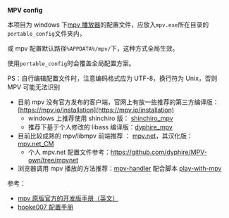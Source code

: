**MPV config**

本项目为 windows 下[mpv 播放器](https://github.com/mpv-player/mpv)的配置文件，应放入`mpv.exe`所在目录的`portable_config`文件夹内，

或 mpv 配置默认路径`%APPDATA%/mpv/`下，这种方式全局生效。

使用`portable_config`时会覆盖全局配置方案。

PS：自行编辑配置文件时，注意编码格式应为 UTF-8，换行符为 Unix，否则 MPV 可能无法识别

- 目前 mpv 没有官方发布的客户端，官网上有放一些推荐的第三方编译版：[https://mpv.io/installation](https://mpv.io/installation)
  - windows 上推荐使用 shinchiro 版： [shinchiro_mpv](https://sourceforge.net/projects/mpv-player-windows/files/64bit/)
  - 推荐下基于个人修改的 libass 编译版：[dyphire_mpv](https://zryblog123456-my.sharepoint.com/:f:/g/personal/dyphire_tptsssi_net/EvxfaFpzo3NNosLAg4311YIBaJqzSnT6dqHn3bENcGboXg?e=3dFmpv)
- 目前比较成熟的 mpv/libmpv 前端推荐 ： [mpv.net](https://github.com/stax76/mpv.net)，其汉化版： [mpv.net_CM](https://github.com/hooke007/mpv.net_CM)
  - 个人 mpv.net 配置文件参考：https://github.com/dyphire/MPV-own/tree/mpvnet 
-   浏览器调用 mpv 播放的方法推荐：[mpv-handler](https://github.com/akiirui/mpv-handler) 配合脚本 [play-with-mpv](https://greasyfork.org/zh-CN/scripts/416271-play-with-mpv)


参考：

* [mpv 原版官方的开发版手册（英文）](https://mpv.io/manual/master/)
* [hooke007 配置手册](https://hooke007.github.io/mpv-lazy/mpv.html)

